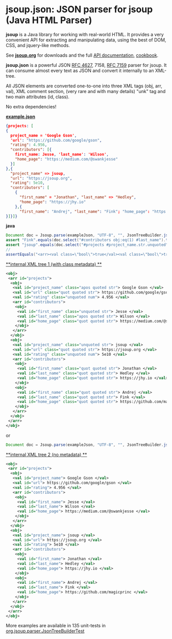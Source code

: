 # jsoup.json: JSON parser for jsoup (Java HTML Parser)

**jsoup** is a Java library for working with real-world HTML. It provides a very convenient API for extracting and manipulating data, using the best of DOM, CSS, and jquery-like methods.

See [**jsoup.org**](https://jsoup.org/) for downloads and the full [API documentation](https://jsoup.org/apidocs/), [cookbook](https://jsoup.org/cookbook/).

**jsoup.json** is a powerful JSON [RFC 4627](http://www.ietf.org/rfc/rfc4627.txt), 7158, [RFC 7159](http://www.ietf.org/rfc/rfc7159.txt) parser for jsoup.
It can consume almost every text as JSON and convert it internally to an XML-tree.

All JSON elements are converted one-to-one into three XML tags (obj, arr, val), XML comment section, (very rare and with many details) "unk" tag and two main attributes (id, class).

No extra dependencies!

[**example.json**](src/test/resources/example.json)
```json
{projects: [
{
  project_name = 'Google Gson',
  'url': "https://github.com/google/gson",
  "rating": 4.956,
  "contributors": [{
    first_name: Jesse, 'last_name': 'Wilson',
    "home_page": "https://medium.com/@swankjesse"
  }]
},{
  "project_name" => jsoup,
  "url": "https://jsoup.org",
  "rating": 5e10,
  "contributors": [
    {
      "first_name" = "Jonathan", "last_name" => "Hedley",
      "home_page": "https://jhy.io"
    },{
      "first_name": "Andrej", "last_name": "Fink"; "home_page": "https://github.com/magicprinc"
}]}]}
```
  
**java**
```java
Document doc = Jsoup.parse(exampleJson, "UTF-8", "", JsonTreeBuilder.jsonParser());
assert "Fink".equals(doc.select("#contributors obj:eq(1) #last_name").text());
assert "jsoup".equals(doc.select("#projects #project_name.str.unquoted").text());
//
assertEquals("<arr><val class=\"bool\">true</val><val class=\"bool\">true</val></arr>", JsonTreeBuilder.jsonToXml("[true, true]"));
``` 

[**internal XML tree 1 (with class metadata) **](src/test/resources/example1.xml)
```xml
<obj>
 <arr id="projects">
  <obj>
   <val id="project_name" class="apos quoted str"> Google Gson </val>
   <val id="url" class="quot quoted str"> https://github.com/google/gson </val>
   <val id="rating" class="unquoted num"> 4.956 </val>
   <arr id="contributors">
    <obj>
     <val id="first_name" class="unquoted str"> Jesse </val>
     <val id="last_name" class="apos quoted str"> Wilson </val>
     <val id="home_page" class="quot quoted str"> https://medium.com/@swankjesse </val>
    </obj>
   </arr>
  </obj>
  <obj>
   <val id="project_name" class="unquoted str"> jsoup </val>
   <val id="url" class="quot quoted str"> https://jsoup.org </val>
   <val id="rating" class="unquoted num"> 5e10 </val>
   <arr id="contributors">
    <obj>
     <val id="first_name" class="quot quoted str"> Jonathan </val>
     <val id="last_name" class="quot quoted str"> Hedley </val>
     <val id="home_page" class="quot quoted str"> https://jhy.io </val>
    </obj>
    <obj>
     <val id="first_name" class="quot quoted str"> Andrej </val>
     <val id="last_name" class="quot quoted str"> Fink </val>
     <val id="home_page" class="quot quoted str"> https://github.com/magicprinc </val>
    </obj>
   </arr>
  </obj>
 </arr>
</obj>
```

or
```java
Document doc = Jsoup.parse(exampleJson, "UTF-8", "", JsonTreeBuilder.jsonParser(false));//no extra info in attrs
```

[**internal XML tree 2 (no metadata) **](src/test/resources/example2.xml)
```xml
<obj>
 <arr id="projects">
  <obj>
   <val id="project_name"> Google Gson </val>
   <val id="url"> https://github.com/google/gson </val>
   <val id="rating"> 4.956 </val>
   <arr id="contributors">
    <obj>
     <val id="first_name"> Jesse </val>
     <val id="last_name"> Wilson </val>
     <val id="home_page"> https://medium.com/@swankjesse </val>
    </obj>
   </arr>
  </obj>
  <obj>
   <val id="project_name"> jsoup </val>
   <val id="url"> https://jsoup.org </val>
   <val id="rating"> 5e10 </val>
   <arr id="contributors">
    <obj>
     <val id="first_name"> Jonathan </val>
     <val id="last_name"> Hedley </val>
     <val id="home_page"> https://jhy.io </val>
    </obj>
    <obj>
     <val id="first_name"> Andrej </val>
     <val id="last_name"> Fink </val>
     <val id="home_page"> https://github.com/magicprinc </val>
    </obj>
   </arr>
  </obj>
 </arr>
</obj>
```

More examples are available in 135 unit-tests in [org.jsoup.parser.JsonTreeBuilderTest](/src/test/java/org/jsoup/parser/JsonTreeBuilderTest.java)